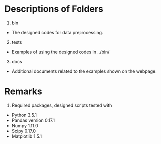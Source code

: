 # Descriptions of Folders 
1. bin 
  * The designed codes for data preprocessing.

2. tests 
  * Examples of using the designed codes in ../bin/

3. docs 
  * Additional documents related to the examples shown on the webpage.

# Remarks 
1. Required packages, designed scripts tested with 
  * Python 3.5.1
  * Pandas version 0.17.1
  * Numpy 1.11.0
  * Scipy 0.17.0
  * Matplotlib 1.5.1
